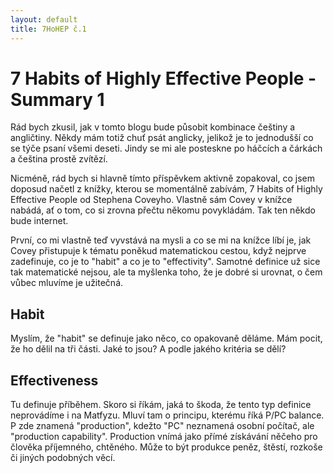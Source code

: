 ```yaml
---
layout: default
title: 7HoHEP č.1
---
```


# 7 Habits of Highly Effective People - Summary 1

Rád bych zkusil, jak v tomto blogu bude působit kombinace češtiny a angličtiny. Někdy mám totiž chuť psát anglicky, jelikož je to jednodušší co se týče psaní všemi deseti. Jindy se mi ale posteskne po háčcích a čárkách a čeština prostě zvítězí. 

Nicméně, rád bych si hlavně tímto příspěvkem aktivně zopakoval, co jsem doposud načetl z knížky, kterou se momentálně zabívám, 7 Habits of Highly Effective People od Stephena Coveyho. Vlastně sám Covey v knížce nabádá, ať o tom, co si zrovna přečtu někomu povykládám. Tak ten někdo bude internet.

První, co mi vlastně teď vyvstává na mysli a co se mi na knížce líbí je, jak Covey přistupuje k tématu poněkud matematickou cestou, když nejprve zadefinuje, co je to "habit" a co je to "effectivity". Samotné definice už sice tak matematické nejsou, ale ta myšlenka toho, že je dobré si urovnat, o čem vůbec mluvíme je užitečná.

## Habit

Myslím, že "habit" se definuje jako něco, co opakovaně děláme. Mám pocit, že ho dělil na tři části. Jaké to jsou? A podle jakého kritéria se dělí?

## Effectiveness

Tu definuje příběhem. Skoro si říkám, jaká to škoda, že tento typ definice neprovádíme i na Matfyzu. Mluví tam o principu, kterému říká P/PC balance. P zde znamená "production", kdežto "PC" neznamená osobní počítač, ale "production capability". Production vnímá jako přímé získávání něčeho pro člověka příjemného, chtěného. Může to být produkce peněz, štěstí, rozkoše či jiných podobných věcí. 

